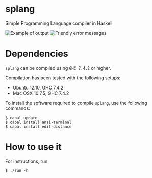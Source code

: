 splang
====

Simple Programming Language compiler in Haskell

![Example of output](http://i.imgur.com/s4WgGJH.png)
![Friendly error messages](http://i.imgur.com/ChGOKrN.png)

Dependencies
============

`splang` can be compiled using `GHC 7.4.2` or higher.

Compilation has been tested with the following setups:
* Ubuntu 12.10, GHC 7.4.2
* Mac OSX 10.7.5, GHC 7.4.2

To install the software required to compile `splang`, use the following commands:

```
$ cabal update
$ cabal install ansi-terminal
$ cabal install edit-distance
```

How to use it
=============

For instructions, run:

```
$ ./run -h
```
